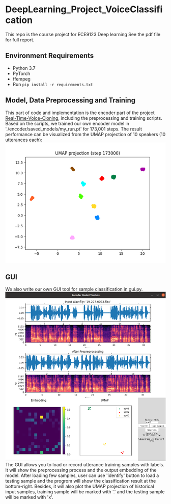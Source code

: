 # DeepLearning_Project_VoiceClassification 
This repo is the course project for ECE9123 Deep learning See the pdf file for full report.

## Environment Requirements
- Python 3.7
- PyTorch
- ffempeg
- Run `pip install -r requirements.txt`

## Model, Data Preprocessing and Training
This part of code and implementation is the encoder part of the project [Real-Time-Voice-Cloning](https://github.com/CorentinJ/Real-Time-Voice-Cloning), including the preprocessing and training scripts.
Based on the scripts, we trained our own encoder model in './encoder/saved_models/my_run.pt' for 173,001 steps. The result performance can be visualized from the UMAP projection of 10 speakers (10 utterances each):
![UMAP](ModelPerf.png)

## GUI
We also write our own GUI tool for sample classification in gui.py.
![GUI](GUI.png)
The GUI allows you to load or record utterance training samples with labels. It will show the preprocessing process and the output embedding of the model. After loading few samples, user can use 'identify' button to load a testing sample and the progrom will show the classification result at the bottom-right. Besides, it will also plot the UMAP projection of historical input samples, training sample will be marked with '.' and the testing sample will be marked with 'x'.
